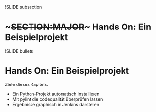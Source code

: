 !SLIDE subsection
# ~~~SECTION:MAJOR~~~ Hands On: Ein Beispielprojekt

!SLIDE bullets
# Hands On: Ein Beispielprojekt
Ziele dieses Kapitels:

* Ein Python-Projekt automatisch installieren
* Mit pylint die codequalität überprüfen lassen
* Ergebnisse graphisch in Jenkins darstellen
